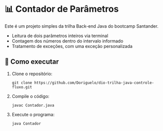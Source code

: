 # 📊 Contador de Parâmetros

Este é um projeto simples da trilha Back-end Java do bootcamp Santander.

- Leitura de dois parâmetros inteiros via terminal
- Contagem dos números dentro do intervalo informado
- Tratamento de exceções, com uma exceção personalizada

## 📌 Como executar

1. Clone o repositório:
   ```
   git clone https://github.com/Doriguelo/dio-trilha-java-controle-fluxo.git
   ```

2. Compile o código:
   ```
   javac Contador.java
   ```

3. Execute o programa:
   ```
   java Contador
   ```